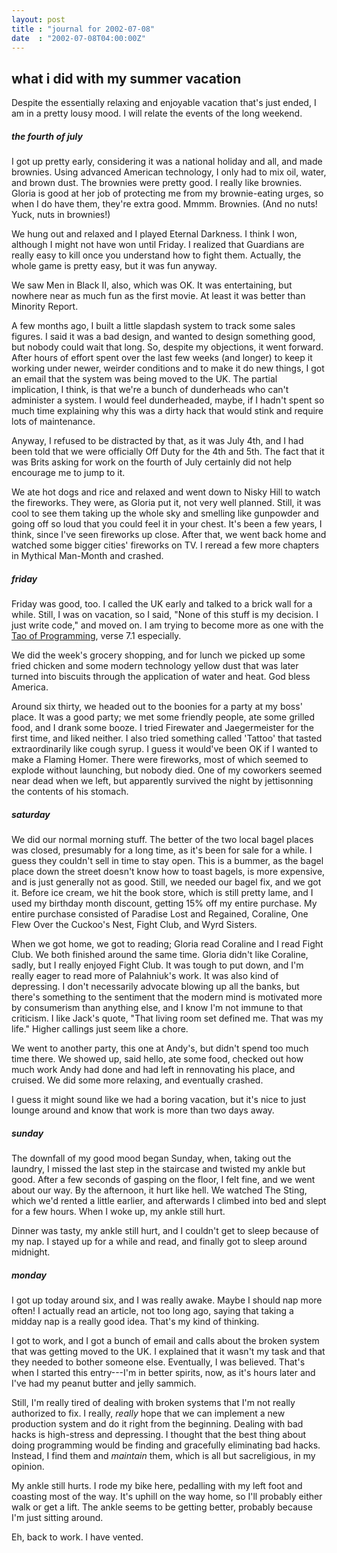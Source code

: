 ```yaml
---
layout: post
title : "journal for 2002-07-08"
date  : "2002-07-08T04:00:00Z"
---
```


## what i did with my summer vacation

Despite the essentially relaxing and enjoyable vacation that's just ended, I am in a pretty lousy mood.  I will relate the events of the long weekend.<h5>the fourth of july</h5>I got up pretty early, considering it was a national holiday and all, and made brownies.  Using advanced American technology, I only had to mix oil, water, and brown dust.  The brownies were pretty good.  I really like brownies. Gloria is good at her job of protecting me from my brownie-eating urges, so when I do have them, they're extra good.  Mmmm.  Brownies.  (And no nuts! Yuck, nuts in brownies!)

We hung out and relaxed and I played Eternal Darkness.  I think I won, although I might not have won until Friday.  I realized that Guardians are really easy to kill once you understand how to fight them.  Actually, the whole game is pretty easy, but it was fun anyway.

We saw Men in Black II, also, which was OK.  It was entertaining, but nowhere near as much fun as the first movie.  At least it was better than Minority Report.

A few months ago, I built a little slapdash system to track some sales figures. I said it was a bad design, and wanted to design something good, but nobody could wait that long.  So, despite my objections, it went forward.  After hours of effort spent over the last few weeks (and longer) to keep it working under newer, weirder conditions and to make it do new things, I got an email that the system was being moved to the UK.  The partial implication, I think, is that we're a bunch of dunderheads who can't administer a system.  I would feel dunderheaded, maybe, if I hadn't spent so much time explaining why this was a dirty hack that would stink and require lots of maintenance.

Anyway, I refused to be distracted by that, as it was July 4th, and I had been told that we were officially Off Duty for the 4th and 5th.  The fact that it was Brits asking for work on the fourth of July certainly did not help encourage me to jump to it.

We ate hot dogs and rice and relaxed and went down to Nisky Hill to watch the fireworks.  They were, as Gloria put it, not very well planned.  Still, it was cool to see them taking up the whole sky and smelling like gunpowder and going off so loud that you could feel it in your chest.  It's been a few years, I think, since I've seen fireworks up close.  After that, we went back home and watched some bigger cities' fireworks on TV.  I reread a few more chapters in Mythical Man-Month and crashed.<h5>friday</h5>Friday was good, too.  I called the UK early and talked to a brick wall for a while.  Still, I was on vacation, so I said, "None of this stuff is my decision.  I just write code," and moved on.  I am trying to become more as one with the <a href='/tao/'>Tao of Programming</a>, verse 7.1 especially.

We did the week's grocery shopping, and for lunch we picked up some fried chicken and some modern technology yellow dust that was later turned into biscuits through the application of water and heat.  God bless America.

Around six thirty, we headed out to the boonies for a party at my boss' place. It was a good party;  we met some friendly people, ate some grilled food, and I drank some booze.  I tried Firewater and Jaegermeister for the first time, and liked neither.  I also tried something called 'Tattoo' that tasted extraordinarily like cough syrup.  I guess it would've been OK if I wanted to make a Flaming Homer.  There were fireworks, most of which seemed to explode without launching, but nobody died.  One of my coworkers seemed near dead when we left, but apparently survived the night by jettisonning the contents of his stomach.<h5>saturday</h5>We did our normal morning stuff.  The better of the two local bagel places was closed, presumably for a long time, as it's been for sale for a while.  I guess they couldn't sell in time to stay open.  This is a bummer, as the bagel place down the street doesn't know how to toast bagels, is more expensive, and is just generally not as good.  Still, we needed our bagel fix, and we got it. Before ice cream, we hit the book store, which is still pretty lame, and I used my birthday month discount, getting 15% off my entire purchase.  My entire purchase consisted of Paradise Lost and Regained, Coraline, One Flew Over the Cuckoo's Nest, Fight Club, and Wyrd Sisters.  

When we got home, we got to reading; Gloria read Coraline and I read Fight Club.  We both finished around the same time.  Gloria didn't like Coraline, sadly, but I really enjoyed Fight Club.  It was tough to put down, and I'm really eager to read more of Palahniuk's work.  It was also kind of depressing. I don't necessarily advocate blowing up all the banks, but there's something to the sentiment that the modern mind is motivated more by consumerism than anything else, and I know I'm not immune to that criticism.  I like Jack's quote, "That living room set defined me.  That was my life."  Higher callings just seem like a chore.

We went to another party, this one at Andy's, but didn't spend too much time there.  We showed up, said hello, ate some food, checked out how much work Andy had done and had left in rennovating his place, and cruised.  We did some more relaxing, and eventually crashed.

I guess it might sound like we had a boring vacation, but it's nice to just lounge around and know that work is more than two days away.<h5>sunday</h5>The downfall of my good mood began Sunday, when, taking out the laundry, I missed the last step in the staircase and twisted my ankle but good.  After a few seconds of gasping on the floor, I felt fine, and we went about our way. By the afternoon, it hurt like hell.  We watched The Sting, which we'd rented a little earlier, and afterwards I climbed into bed and slept for a few hours. When I woke up, my ankle still hurt.

Dinner was tasty, my ankle still hurt, and I couldn't get to sleep because of my nap.  I stayed up for a while and read, and finally got to sleep around midnight.<h5>monday</h5>I got up today around six, and I was really awake.  Maybe I should nap more often!  I actually read an article, not too long ago, saying that taking a midday nap is a really good idea.  That's my kind of thinking.

I got to work, and I got a bunch of email and calls about the broken system that was getting moved to the UK.  I explained that it wasn't my task and that they needed to bother someone else.  Eventually, I was believed.  That's when I started this entry---I'm in better spirits, now, as it's hours later and I've had my peanut butter and jelly sammich. 

Still, I'm really tired of dealing with broken systems that I'm not really authorized to fix.  I really, <em>really</em> hope that we can implement a new production system and do it right from the beginning.  Dealing with bad hacks is high-stress and depressing.  I thought that the best thing about doing programming would be finding and gracefully eliminating bad hacks.  Instead, I find them and <em>maintain</em> them, which is all but sacreligious, in my opinion.

My ankle still hurts.  I rode my bike here, pedalling with my left foot and coasting most of the way.  It's uphill on the way home, so I'll probably either walk or get a lift.  The ankle seems to be getting better, probably because I'm just sitting around.

Eh, back to work.  I have vented.

